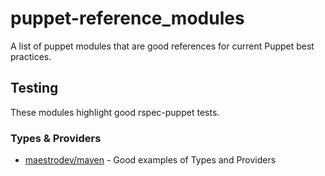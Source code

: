 # puppet-reference_modules
A list of puppet modules that are good references for current Puppet best practices.

## Testing
These modules highlight good rspec-puppet tests.

### Types & Providers
* [maestrodev/maven](https://github.com/maestrodev/puppet-maven) - Good examples of Types and Providers
